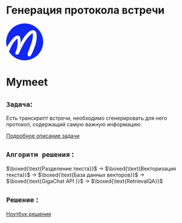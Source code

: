 # Генерация протокола встречи
<img src='data/img/rmlogo.jpg' width=100> 

# Mymeet

## `Задача`:
Есть транскрипт встречи, необходимо сгенерировать для него протокол, содержащий самую важную информацию. 

[Подробное описание задачи](https://github.com/NazarovMichail/Report-generation/blob/master/data/info/Тестовое_задание_на_позицию_ML_инженер.pdf)

## `Алгоритм решения` :

$\boxed{\text{Разделение текста}}$ $\rightarrow$ $\boxed{\text{Векторизация текста}}$ $\rightarrow$ $\boxed{\text{База данных векторов}}$ $\rightarrow$ $\boxed{\text{GigaChat API }}$ $\rightarrow$ $\boxed{\text{RetrievalQA}}$ 

## `Решение` :

[Ноутбук решения](https://github.com/NazarovMichail/Report-generation/blob/master/Report%20generation.ipynb)

